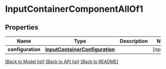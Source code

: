 # InputContainerComponentAllOf1

## Properties
Name | Type | Description | Notes
------------ | ------------- | ------------- | -------------
**configuration** | [**InputContainerConfiguration**](InputContainerConfiguration.md) |  | [optional] 

[[Back to Model list]](../README.md#documentation-for-models) [[Back to API list]](../README.md#documentation-for-api-endpoints) [[Back to README]](../README.md)


